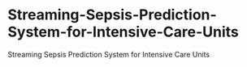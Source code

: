 # Streaming-Sepsis-Prediction-System-for-Intensive-Care-Units
Streaming Sepsis Prediction System for Intensive Care Units

